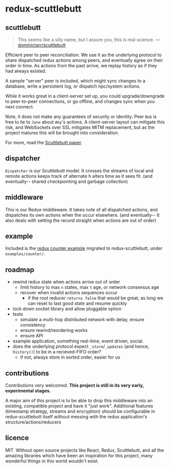 
# redux-scuttlebutt

<!--
Self-replicating, self-ordering log of actions shared between all clients.
Using the power behind redux's hot reloading and time travel, your client
dispatches actions itself and so does every other client, they share the state,
and it all just works.
-->

## scuttlebutt

> This seems like a silly name, but I assure you, this is real science.
> — [dominictarr/scuttlebutt](https://github.com/dominictarr/scuttlebutt)

Efficient peer to peer reconciliation. We use it as the underlying
protocol to share dispatched redux actions among peers, and eventually agree on
their order in time. As actions from the past arrive, we replay history as if
they had always existed.

A sample "server" peer is included, which might sync changes to a database,
write a persistent log, or dispatch npc/system actions.

While it works great in a client-server set up, you could upgrade/downgrade to
peer-to-peer connections, or go offline, and changes sync when you next connect.

Note, it does not make any guarantees of security or identity. Peer `Bob` is
free to lie to `Jane` about `Amy`'s actions. A client-server layout
can mitigate this risk, and WebSockets over SSL mitigates MITM replacement, but
as the project matures this will be brought into consideration.

For more, read the
[Scuttlebutt paper](http://www.cs.cornell.edu/home/rvr/papers/flowgossip.pdf).

## dispatcher

`Dispatcher` is our Scuttlebutt model. It crosses the streams of local and remote actions keeps track of alternate h alters time as it sees fit. (and eventually--
shared checkpointing and garbage collection)

## middleware

This is our Redux middleware. It takes note of all dispatched actions, and
dispatches its own actions when the occur elsewhere. (and eventually-- It also deals with setting the record straight when actions are out of order)

## example

Included is the
[redux counter example](https://github.com/reactjs/redux/tree/master/examples/counter)
migrated to redux-scuttlebutt, under `examples/counter/`.

## roadmap

* rewind redux state when actions arrive out of order
  * limit history to max `n` states, max `t` age, or network consensus age
  * recover when invalid actions sequences occur
    * if the root reducer `returns false` that would be great, as long we can reset to last good state and resume quickly
* lock down socket library and allow pluggable option
* tests
  * simulate a multi-hop distributed network with delay, ensure consistency
  * ensure rewind/reordering works
  * ensure API
* example application, something real-time, event driven, social.
* does the underlying protocol expect `_store`/`_updates` (and hence,
  `history()`) to be in a recieved-FIFO order?
  * if not, always store in sorted order, easier for us

## contributions

Contributions very welcomed. **This project is still in its very early,
experimental stages.**

A major aim of this project is to be able to drop this middleware into an
existing, compatible project and have it "just work". Additional features
(timestamp strategy, streams and encryption) should be configurable in
redux-scuttlebutt itself without messing with the redux application's
structure/actions/reducers

## licence

MIT. Without open source projects like React, Redux, Scuttlebutt, and all the
amazing libraries which have been an inspiration for this project, many
wonderful things in this world wouldn't exist.

